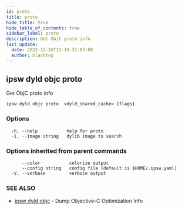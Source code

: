 ```yaml
---
id: proto
title: proto
hide_title: true
hide_table_of_contents: true
sidebar_label: proto
description: Get ObjC proto info
last_update:
  date: 2022-12-10T13:19:31-07:00
  author: blacktop
---
```

## ipsw dyld objc proto

Get ObjC proto info

```
ipsw dyld objc proto  <dyld_shared_cache> [flags]
```

### Options

```
  -h, --help           help for proto
  -i, --image string   dylib image to search
```

### Options inherited from parent commands

```
      --color           colorize output
      --config string   config file (default is $HOME/.ipsw.yaml)
  -V, --verbose         verbose output
```

### SEE ALSO

* [ipsw dyld objc](/docs/cli/ipsw/dyld/objc)	 - Dump Objective-C Optimization Info

